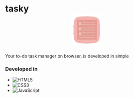 
# tasky &nbsp; &nbsp; &nbsp;&nbsp; &nbsp; &nbsp;&nbsp;&nbsp;&nbsp; &nbsp; &nbsp;&nbsp; &nbsp; &nbsp;&nbsp; &nbsp; &nbsp;&nbsp; &nbsp; &nbsp;&nbsp; &nbsp; &nbsp;&nbsp;&nbsp;&nbsp; &nbsp; &nbsp;&nbsp; &nbsp; &nbsp;&nbsp; &nbsp; &nbsp;&nbsp; &nbsp; &nbsp;&nbsp; &nbsp; &nbsp;&nbsp;&nbsp;&nbsp; &nbsp; &nbsp;&nbsp; &nbsp; &nbsp;&nbsp; &nbsp; &nbsp;&nbsp; &nbsp; &nbsp;&nbsp; &nbsp; &nbsp;&nbsp;&nbsp;&nbsp; ![](assets/icon.png)     

Your to-do task manager on browser, is developed in simple 
### Developed in
- ![HTML5](https://img.shields.io/badge/html5-%23E34F26.svg?style=for-the-badge&logo=html5&logoColor=white)
- ![CSS3](https://img.shields.io/badge/css3-%231572B6.svg?style=for-the-badge&logo=css3&logoColor=white)
- ![JavaScript](https://img.shields.io/badge/javascript-%23323330.svg?style=for-the-badge&logo=javascript&logoColor=%23F7DF1E)




